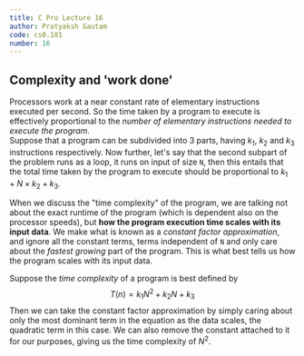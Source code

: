 ```yaml
---
title: C Pro Lecture 16
author: Pratyaksh Gautam
code: cs0.101
number: 16
---
```


## Complexity and 'work done'

Processors work at a near constant rate of elementary instructions executed per second. So the time taken by a program to execute is effectively proportional
to the *number of elementary instructions needed to execute the program*.  
Suppose that a program can be subdivided into 3 parts, having $k_{1}$, $k_{2}$ and $k_{3}$ instructions respectively. 
Now further, let's say that the second subpart of the problem runs as a loop, it runs on input of size `N`, then this entails that the total time taken by the program to execute should be proportional to $k_{1} + N \times k_{2} + k_{3}$.

When we discuss the "time complexity" of the program, we are talking not about the exact runtime of the program (which is dependent also on the processor speeds),
but **how the program execution time scales with its input data**. We make what is known as a *constant factor approximation*, and ignore all the constant terms, terms independent of `N` and only care about the *fastest growing* part of the program.
This is what best tells us how the program scales with its input data.

Suppose the *time complexity* of a program is best defined by 
$$ T(n) = k_{1} N^2 + k_{2} N + k_{3} $$
Then we can take the constant factor approximation by simply caring about only the most dominant term in the equation as the data scales, the quadratic term in this case.
We can also remove the constant attached to it for our purposes, giving us the time complexity of $N^2$.

